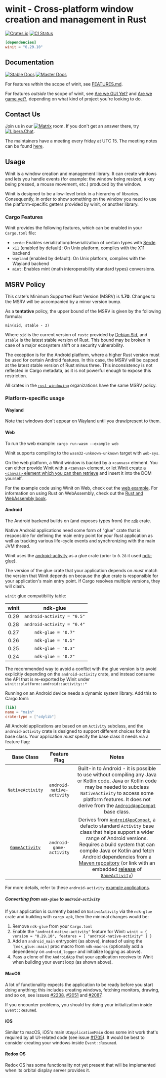 # winit - Cross-platform window creation and management in Rust

[![Crates.io](https://img.shields.io/crates/v/winit.svg)](https://crates.io/crates/winit)
[![CI Status](https://github.com/rust-windowing/winit/workflows/CI/badge.svg)](https://github.com/rust-windowing/winit/actions)

```toml
[dependencies]
winit = "0.29.10"
```

## Documentation

[![Stable Docs](https://img.shields.io/docsrs/winit?label=stable%20docs)](https://docs.rs/winit)
[![Master Docs](https://img.shields.io/github/actions/workflow/status/rust-windowing/winit/docs.yml?branch=master&label=master%20docs
)](https://rust-windowing.github.io/winit/winit/index.html)

For features _within_ the scope of winit, see [FEATURES.md](FEATURES.md).

For features _outside_ the scope of winit, see [Are we GUI Yet?](https://areweguiyet.com/) and [Are we game yet?](https://arewegameyet.rs/), depending on what kind of project you're looking to do.

## Contact Us

Join us in our [![Matrix](https://img.shields.io/badge/Matrix-%23rust--windowing%3Amatrix.org-blueviolet.svg)](https://matrix.to/#/#rust-windowing:matrix.org) room. If you don't get an answer there, try [![Libera.Chat](https://img.shields.io/badge/libera.chat-%23winit-red.svg)](https://web.libera.chat/#winit).

The maintainers have a meeting every friday at UTC 15. The meeting notes can be found [here](https://hackmd.io/@winit-meetings).

## Usage

Winit is a window creation and management library. It can create windows and lets you handle
events (for example: the window being resized, a key being pressed, a mouse movement, etc.)
produced by the window.

Winit is designed to be a low-level brick in a hierarchy of libraries. Consequently, in order to
show something on the window you need to use the platform-specific getters provided by winit, or
another library.

### Cargo Features

Winit provides the following features, which can be enabled in your `Cargo.toml` file:
* `serde`: Enables serialization/deserialization of certain types with [Serde](https://crates.io/crates/serde).
* `x11` (enabled by default): On Unix platform, compiles with the X11 backend
* `wayland` (enabled by default): On Unix platform, compiles with the Wayland backend
* `mint`: Enables mint (math interoperability standard types) conversions.

## MSRV Policy

This crate's Minimum Supported Rust Version (MSRV) is **1.70**. Changes to
the MSRV will be accompanied by a minor version bump.

As a **tentative** policy, the upper bound of the MSRV is given by the following
formula:

```
min(sid, stable - 3)
```

Where `sid` is the current version of `rustc` provided by [Debian Sid], and
`stable` is the latest stable version of Rust. This bound may be broken in case of a major ecosystem shift or a security vulnerability.

[Debian Sid]: https://packages.debian.org/sid/rustc

The exception is for the Android platform, where a higher Rust version
must be used for certain Android features. In this case, the MSRV will be
capped at the latest stable version of Rust minus three. This inconsistency is
not reflected in Cargo metadata, as it is not powerful enough to expose this
restriction.

All crates in the [`rust-windowing`] organizations have the
same MSRV policy.

[`rust-windowing`]: https://github.com/rust-windowing

### Platform-specific usage

#### Wayland

Note that windows don't appear on Wayland until you draw/present to them.

#### Web

To run the web example: `cargo run-wasm --example web`

Winit supports compiling to the `wasm32-unknown-unknown` target with `web-sys`.

On the web platform, a Winit window is backed by a `<canvas>` element. You can
either [provide Winit with a `<canvas>` element][web with_canvas], or [let Winit
create a `<canvas>` element which you can then retrieve][web canvas getter] and
insert it into the DOM yourself.

For the example code using Winit on Web, check out the [web example]. For
information on using Rust on WebAssembly, check out the [Rust and WebAssembly
book].

[web with_canvas]: https://docs.rs/winit/latest/wasm32-unknown-unknown/winit/platform/web/trait.WindowBuilderExtWebSys.html#tymethod.with_canvas
[web canvas getter]: https://docs.rs/winit/latest/wasm32-unknown-unknown/winit/platform/web/trait.WindowExtWebSys.html#tymethod.canvas
[web example]: ./examples/web.rs
[Rust and WebAssembly book]: https://rustwasm.github.io/book/

#### Android

The Android backend builds on (and exposes types from) the [`ndk`](https://docs.rs/ndk/latest/ndk/) crate.

Native Android applications need some form of "glue" crate that is responsible
for defining the main entry point for your Rust application as well as tracking
various life-cycle events and synchronizing with the main JVM thread.

Winit uses the [android-activity](https://github.com/rib/android-activity) as a
glue crate (prior to `0.28` it used
[ndk-glue](https://github.com/rust-windowing/android-ndk-rs/tree/master/ndk-glue)).

The version of the glue crate that your application depends on _must_ match the
version that Winit depends on because the glue crate is responsible for your
application's main entry point. If Cargo resolves multiple versions, they will
clash.

`winit` glue compatibility table:

| winit |       ndk-glue               |
| :---: | :--------------------------: |
| 0.29  | `android-activity = "0.5"`   |
| 0.28  | `android-activity = "0.4"`   |
| 0.27  | `ndk-glue = "0.7"`           |
| 0.26  | `ndk-glue = "0.5"`           |
| 0.25  | `ndk-glue = "0.3"`           |
| 0.24  | `ndk-glue = "0.2"`           |

The recommended way to avoid a conflict with the glue version is to avoid explicitly
depending on the `android-activity` crate, and instead consume the API that
is re-exported by Winit under `winit::platform::android::activity::*`

Running on an Android device needs a dynamic system library. Add this to Cargo.toml:

```toml
[lib]
name = "main"
crate-type = ["cdylib"]
```

All Android applications are based on an `Activity` subclass, and the
`android-activity` crate is designed to support different choices for this base
class. Your application _must_ specify the base class it needs via a feature flag:

| Base Class       | Feature Flag      |  Notes  |
| :--------------: | :---------------: | :-----: |
| `NativeActivity` | `android-native-activity` | Built-in to Android - it is possible to use without compiling any Java or Kotlin code. Java or Kotlin code may be needed to subclass `NativeActivity` to access some platform features. It does not derive from the [`AndroidAppCompat`] base class.|
| [`GameActivity`] | `android-game-activity`   | Derives from [`AndroidAppCompat`], a defacto standard `Activity` base class that helps support a wider range of Android versions. Requires a build system that can compile Java or Kotlin and fetch Android dependencies from a [Maven repository][agdk_jetpack] (or link with an embedded [release][agdk_releases] of [`GameActivity`]) |

[`GameActivity`]: https://developer.android.com/games/agdk/game-activity
[`GameTextInput`]: https://developer.android.com/games/agdk/add-support-for-text-input
[`AndroidAppCompat`]: https://developer.android.com/reference/androidx/appcompat/app/AppCompatActivity
[agdk_jetpack]: https://developer.android.com/jetpack/androidx/releases/games
[agdk_releases]: https://developer.android.com/games/agdk/download#agdk-libraries
[Gradle]: https://developer.android.com/studio/build

For more details, refer to these `android-activity` [example applications](https://github.com/rust-mobile/android-activity/tree/main/examples).

##### Converting from `ndk-glue` to `android-activity`

If your application is currently based on `NativeActivity` via the `ndk-glue` crate and building with `cargo apk`, then the minimal changes would be:
1. Remove `ndk-glue` from your `Cargo.toml`
2. Enable the `"android-native-activity"` feature for Winit: `winit = { version = "0.29.10", features = [ "android-native-activity" ] }`
3. Add an `android_main` entrypoint (as above), instead of using the '`[ndk_glue::main]` proc macro from `ndk-macros` (optionally add a dependency on `android_logger` and initialize logging as above).
4. Pass a clone of the `AndroidApp` that your application receives to Winit when building your event loop (as shown above).

#### MacOS

A lot of functionality expects the application to be ready before you start
doing anything; this includes creating windows, fetching monitors, drawing,
and so on, see issues [#2238], [#2051] and [#2087].

If you encounter problems, you should try doing your initialization inside
`Event::Resumed`.

#### iOS

Similar to macOS, iOS's main `UIApplicationMain` does some init work that's required
by all UI-related code (see issue [#1705]). It would be best to consider creating your windows
inside `Event::Resumed`.


[#2238]: https://github.com/rust-windowing/winit/issues/2238
[#2051]: https://github.com/rust-windowing/winit/issues/2051
[#2087]: https://github.com/rust-windowing/winit/issues/2087
[#1705]: https://github.com/rust-windowing/winit/issues/1705

#### Redox OS

Redox OS has some functionality not yet present that will be implemented when
its orbital display server provides it.
